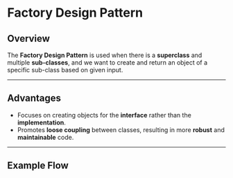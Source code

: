 # Factory Design Pattern

## Overview
The **Factory Design Pattern** is used when there is a **superclass** and multiple **sub-classes**, and we want to create and return an object of a specific sub-class based on given input.

---

## Advantages

- Focuses on creating objects for the **interface** rather than the **implementation**.
- Promotes **loose coupling** between classes, resulting in more **robust** and **maintainable** code.

---

## Example Flow

